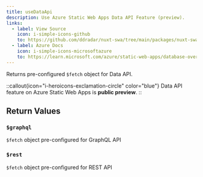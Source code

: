 ```yaml
---
title: useDataApi
description: Use Azure Static Web Apps Data API Feature (preview).
links:
  - label: View Source
    icon: i-simple-icons-github
    to: https://github.com/ddradar/nuxt-swa/tree/main/packages/nuxt-swa/src/runtime/composables/useDataApi.ts
  - label: Azure Docs
    icon: i-simple-icons-microsoftazure
    to: https://learn.microsoft.com/azure/static-web-apps/database-overview
---
```


Returns pre-configured `$fetch` object for Data API.

::callout{icon="i-heroicons-exclamation-circle" color="blue"}
Data API feature on Azure Static Web Apps is **public preview**.
::

## Return Values

### `$graphql`

`$fetch` object pre-configured for GraphQL API

### `$rest`

`$fetch` object pre-configured for REST API

